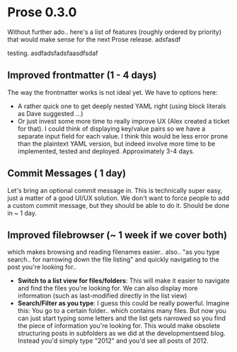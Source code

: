 # Prose 0.3.0

Without further ado.. here's a list of features (roughly ordered by priority) that would make sense for the next Prose release.
adsfasdf

testing. asdfadsfadsfaasdfsdaf

## Improved frontmatter (1 - 4 days)

The way the frontmatter works is not ideal yet. We have to options here: 

- A rather quick one to get deeply nested YAML right (using block literals as Dave suggested ...) 
- Or just invest some more time to really improve UX (Alex created a ticket for that). I could think of displaying key/value pairs so we have a separate input field for each value. I think this would be less error prone than the plaintext YAML version, but indeed involve more time to be implemented, tested and deployed. Approximately 3-4 days.

## Commit Messages ( 1 day)

Let's bring an optional commit message in. This is technically super easy, just a matter of a good UI/UX solution. We don't want to force people to add a custom commit message, but they should be able to do it. Should be done in ~ 1 day.

## Improved filebrowser (~ 1 week if we cover both)

which makes browsing and reading filenames easier..  also.. "as you type search.. for narrowing down the file listing" and quickly navigating to the post you're looking for..

- **Switch to a list view for files/folders**:
  This will make it easier to navigate and find the files you're looking for. We can also display more information (such as last-modified directly in the list view)
- **Search/Filter as you type**:
  I guess this could be really powerful. Imagine this: You go to a certain folder.. which contains many files. But now you can just start typing some letters and the list gets narrowed so you find the piece of information you're looking for. This would make obsolete structuring posts in subfolders as we did at the developmentseed blog. Instead you'd simply type "2012" and you'd see all posts of 2012.